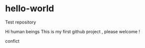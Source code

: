 # hello-world
Test repository

Hi human beings
This is my first github project , please welcome !


confict
